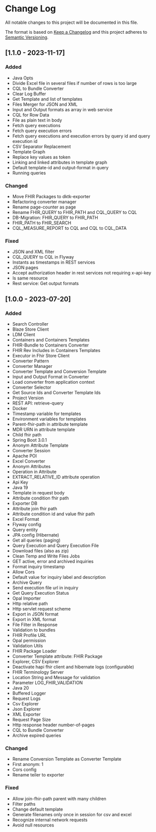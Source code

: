 # Change Log
All notable changes to this project will be documented in this file.

The format is based on [Keep a Changelog](http://keepachangelog.com/)
and this project adheres to [Semantic Versioning](http://semver.org/).

## [1.1.0 - 2023-11-17]
### Added
- Java Opts
- Divide Excel file in several files if number of rows is too large
- CQL to Bundle Converter
- Clear Log Buffer
- Get Template and list of templates
- Files Merger for JSON and XML
- Input and Output formats as array in web service
- CQL for Row Data
- File as plain text in body
- Fetch query executions
- Fetch query execution errors
- Fetch query executions and execution errors by query id and query execution id
- CSV Separator Replacement
- Template Graph
- Replace key values as token
- Linking and linked attributes in template graph
- Default template-id and output-format in query
- Running queries

### Changed
- Move FHIR Packages to dktk-exporter
- Refactoring converter manager
- Rename page-counter as page
- Rename FHIR_QUERY to FHIR_PATH and CQL_QUERY to CQL
- DB-Migration: FHIR_QUERY to FHIR_PATH
- FHIR_PATH to FHIR_SEARCH
- CQL_MEASURE_REPORT to CQL and CQL to CQL_DATA

### Fixed
- JSON and XML filter
- CQL_QUERY to CQL in Flyway
- Instants as timestamps in REST services
- JSON pages
- Accept authorization header in rest services not requiring x-api-key
- Is same resource
- Rest service: Get output formats

## [1.0.0 - 2023-07-20]
### Added
- Search Controller
- Blaze Store Client
- LDM Client
- Containers and Containers Templates
- FHIR-Bundle to Containers Converter
- FHIR Rev Includes in Containers Templates
- Executor in Fhir Store Client
- Converter Pattern
- Converter Manager
- Converter Template and Conversion Template
- Input and Output Format in Converter
- Load converter from application context
- Converter Selector
- Get Source Ids and Converter Template Ids
- Project Version
- REST API: retrieve-query
- Docker
- Timestamp variable for templates
- Environment variables for templates
- Parent-fhir-path in attribute template
- MDR URN in attribute template
- Child fhir path
- Spring Boot 3.0.1
- Anonym Attribute Template
- Converter Session
- Apache POI
- Excel Converter
- Anonym Attributes
- Operation in Attribute
- EXTRACT_RELATIVE_ID attribute operation
- Api Key
- Java 19
- Template in request body
- Attribute condition fhir path
- Exporter DB
- Attribute join fhir path
- Attribute condition id and value fhir path
- Excel Format
- Flyway config
- Query entity
- JPA config (Hibernate)
- Get all queries (paging)
- Query Execution and Query Execution File
- Download files (also as zip)
- Clean Temp and Write Files Jobs
- GET active, error and archived inquiries
- Format inquiry timestamp
- Allow Cors
- Default value for inquiry label and description
- Archive Query
- Send execution file url in inquiry
- Get Query Execution Status
- Opal Importer
- Http relative path
- Http servlet request scheme
- Export in JSON format
- Export in XML format
- File Filter in Response
- Validation to bundles
- FHIR Profile URL
- Opal permission
- Validation Utils
- FHIR Package Loader
- Converter Template attribute: FHIR Package
- Explorer, CSV Explorer
- Deactivate hapi fhir client and hibernate logs (configurable)
- FHIR Terminology Server
- Location String and Message for validation
- Parameter LOG_FHIR_VALIDATION
- Java 20
- Buffered Logger
- Request Logs
- Csv Explorer
- Json Explorer
- XML Exporter
- Request Page Size
- Http response header number-of-pages
- CQL to Bundle Converter
- Archive expired queries

### Changed
- Rename Conversion Template as Converter Template
- First anonym: 1
- Cors config
- Rename teiler to exporter


### Fixed
- Allow join-fhir-path parent with many children
- Filter paths
- Change default template
- Generate filenames only once in session for csv and excel
- Recognize internal network requests
- Avoid null resources
